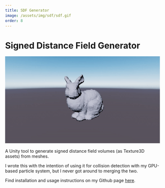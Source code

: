 ```yaml
---
title: SDF Generator
image: /assets/img/sdf/sdf.gif
order: 8
---
```


# Signed Distance Field Generator

![sdf](/assets/img/sdf/sdf.gif)

A Unity tool to generate signed distance field volumes (as Texture3D assets) from meshes.

I wrote this with the intention of using it for collision detection with my GPU-based particle system, but I never got around to merging the two.

Find installation and usage instructions on my Github page [here](https://github.com/danielshervheim/Signed-Distance-Field-Generator).